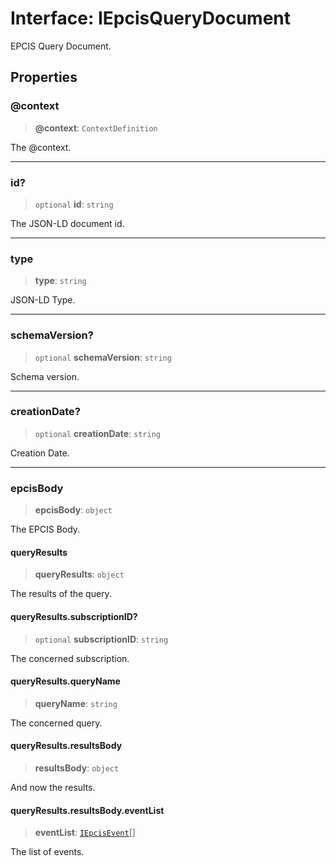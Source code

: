 # Interface: IEpcisQueryDocument

EPCIS Query Document.

## Properties

### @context

> **@context**: `ContextDefinition`

The @context.

***

### id?

> `optional` **id**: `string`

The JSON-LD document id.

***

### type

> **type**: `string`

JSON-LD Type.

***

### schemaVersion?

> `optional` **schemaVersion**: `string`

Schema version.

***

### creationDate?

> `optional` **creationDate**: `string`

Creation Date.

***

### epcisBody

> **epcisBody**: `object`

The EPCIS Body.

#### queryResults

> **queryResults**: `object`

The results of the query.

#### queryResults.subscriptionID?

> `optional` **subscriptionID**: `string`

The concerned subscription.

#### queryResults.queryName

> **queryName**: `string`

The concerned query.

#### queryResults.resultsBody

> **resultsBody**: `object`

And now the results.

#### queryResults.resultsBody.eventList

> **eventList**: [`IEpcisEvent`](IEpcisEvent.md)[]

The list of events.
